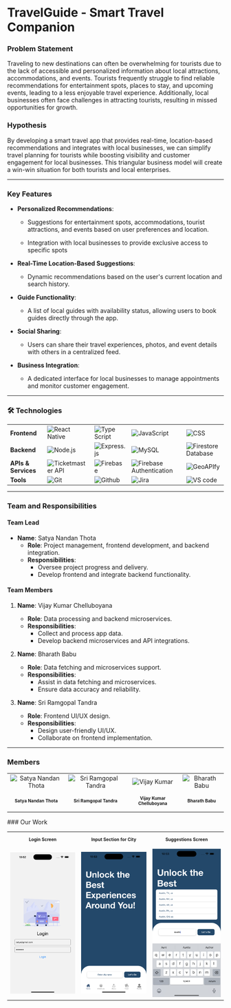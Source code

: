# TravelGuide - Smart Travel Companion

### Problem Statement

Traveling to new destinations can often be overwhelming for tourists due to the lack of accessible and personalized information about local attractions, accommodations, and events. Tourists frequently struggle to find reliable recommendations for entertainment spots, places to stay, and upcoming events, leading to a less enjoyable travel experience. Additionally, local businesses often face challenges in attracting tourists, resulting in missed opportunities for growth.

### Hypothesis

By developing a smart travel app that provides real-time, location-based recommendations and integrates with local businesses, we can simplify travel planning for tourists while boosting visibility and customer engagement for local businesses. This triangular business model will create a win-win situation for both tourists and local enterprises.

---

### Key Features

- **Personalized Recommendations**:

  - Suggestions for entertainment spots, accommodations, tourist attractions, and events based on user preferences and location.

  - Integration with local businesses to provide exclusive access to specific spots

- **Real-Time Location-Based Suggestions**:
  - Dynamic recommendations based on the user's current location and search history.
- **Guide Functionality**:
  - A list of local guides with availability status, allowing users to book guides directly through the app.
- **Social Sharing**:
  - Users can share their travel experiences, photos, and event details with others in a centralized feed.
- **Business Integration**:
  - A dedicated interface for local businesses to manage appointments and monitor customer engagement.

---

### 🛠 Technologies

<table>
  <tr>
    <td><strong>Frontend</strong></td>
    <td><img src="https://github.com/user-attachments/assets/0c8992b9-4b35-4d99-a074-4af972055be1" alt="React Native" width="50"></td>
    <td><img src="https://github.com/user-attachments/assets/7c8a1003-d1ad-4147-b494-ff505f802d92" alt="Type Script" width="50"></td>
    <td><img src="https://github.com/user-attachments/assets/2e0cc9e2-a8ba-4b29-84b5-3a5d8a9e464c" alt="JavaScript" width="50"></td>
    <td><img src="https://github.com/user-attachments/assets/6d49a155-d8e1-4d65-90f9-a0965d852a92" alt="CSS" width="50"></td>
    
  </tr>
  <tr>
    <td><strong>Backend</strong></td>
    <td><img src="https://github.com/user-attachments/assets/df8f5f7c-444a-47b8-a121-57aa64607587" alt="Node.js" width="50"></td>
    <td><img src="https://github.com/user-attachments/assets/a3acd54c-cd01-4f50-87c5-9eab20f829f9" alt="Express.js" width="50"></td>
    <td><img src="https://github.com/user-attachments/assets/219134c2-5826-4f32-a982-7127c2cbce40" alt="MySQL" width="50"></td>
    <td><img src="https://github.com/user-attachments/assets/fa6dc75f-5190-4092-a66d-465634cb5dfe" alt="Firestore Database" width="50"></td>
  </tr>
  <tr>
    <td><strong>APIs & Services</strong></td>
    <td><img src="https://github.com/user-attachments/assets/df1c8dd3-c58b-461b-9393-b3de6cdd3394" alt="Ticketmaster API" width="70"></td>
    <td><img src="https://github.com/user-attachments/assets/4a5f4624-37f2-4317-91a5-3e4000c070ce" alt="Firebase" width="50"></td>
    <td><img src="https://github.com/user-attachments/assets/d056bb06-3008-4dc3-8b5b-670e8ef8b901" alt="Firebase Authentication" width="50"></td>
    <td><img src="https://github.com/user-attachments/assets/dbb7c56f-8c89-46c7-a8fb-bffa1a1cf9a2" alt="GeoAPIfy" width="70"></td>
  </tr>

  <tr>
  <td><strong>Tools</strong></td>
  <td><img src="https://github.com/user-attachments/assets/a905a623-5c18-4a3b-ae65-296aa20e3d14" alt="Git" width="50"></td>
  <td><img src="https://github.com/user-attachments/assets/4865c78b-7f7d-4749-9d6a-8902fbc158b9" alt="Github" width="50"></td>
  <td><img src="https://github.com/user-attachments/assets/9da0c736-5a58-4e66-91e6-fd7bd113e141" alt="Jira" width="50"></td>
  <td><img src="https://github.com/user-attachments/assets/cfab6159-7e32-4625-9d3a-896be59ac5fc" alt="VS code" width="50"></td>
  </tr>
</table>

---

### Team and Responsibilities

#### Team Lead

- **Name**: Satya Nandan Thota
  - **Role**: Project management, frontend development, and backend integration.
  - **Responsibilities**:
    - Oversee project progress and delivery.
    - Develop frontend and integrate backend functionality.

#### Team Members

1. **Name**: Vijay Kumar Chelluboyana

   - **Role**: Data processing and backend microservices.
   - **Responsibilities**:
     - Collect and process app data.
     - Develop backend microservices and API integrations.

2. **Name**: Bharath Babu

   - **Role**: Data fetching and microservices support.
   - **Responsibilities**:
     - Assist in data fetching and microservices.
     - Ensure data accuracy and reliability.

3. **Name**: Sri Ramgopal Tandra
   - **Role**: Frontend UI/UX design.
   - **Responsibilities**:
     - Design user-friendly UI/UX.
     - Collaborate on frontend implementation.

---

### Members

<table>
  <tr>
    <td style="text-align: center;">
      <img src="https://github.com/user-attachments/assets/2e38c683-dff5-4e8c-88a2-ddd98e208d8e" width="200" alt="Satya Nandan Thota">
    </td>
    <td style="text-align: center;">
      <img src="https://github.com/user-attachments/assets/992ede56-1746-4f79-ae7c-55bc15a10922" width="200" alt="Sri Ramgopal Tandra"> 
    </td>
    <td style="text-align: center;">
      <img src="https://github.com/user-attachments/assets/fb5f0c18-f6c9-4ce3-894c-1d82f329790e" width="200" alt="Vijay Kumar">
    </td>
    <td style="text-align: center;">
      <img src="https://github.com/user-attachments/assets/35cd8d4b-c778-4b8e-9fb9-5937cce34f43" width="200" alt="Bharath Babu"> 
    </td>
  </tr>
  <tr>
    <td style="text-align: center;">
  <p style="font-size: 10px;"><strong>Satya Nandan Thota</strong></p>
</td>
<td style="text-align: center;">
  <p style="font-size: 10px;"><strong>Sri Ramgopal Tandra</strong></p>
</td>
<td style="text-align: center;">
  <p style="font-size: 10px;"><strong>Vijay Kumar Chelluboyana</strong></p>
</td>
<td style="text-align: center;">
  <p style="font-size: 10px;"><strong>Bharath Babu</strong></p>
</td>
  </tr>
</table>
### Our Work

<table>
  <tr>
    <td style="text-align: center;">
  <p style="font-size: 10px;"><strong>Login Screen</strong></p>
</td>
<td style="text-align: center;">
  <p style="font-size: 10px;"><strong>Input Section for City</strong></p>
</td>
<td style="text-align: center;">
  <p style="font-size: 10px;"><strong>Suggestions Screen</strong></p>
</td>
  </tr>
  <tr>
    <td style="text-align: center;">
      <img src="./screenshots/login-screen.png" width="200" alt="Satya Nandan Thota">
    </td>
    <td style="text-align: center;">
      <img src="./screenshots/input-section-screen.png" width="200" alt="Sri Ramgopal Tandra"> 
    </td>
    <td style="text-align: center;">
      <img src="./screenshots/suggetions-user-input-screen.png" width="200" alt="Vijay Kumar">
    </td>
  </tr>
</table>
